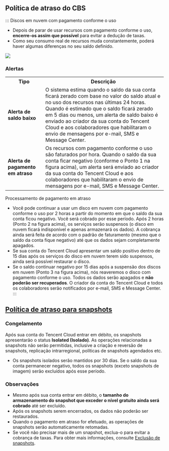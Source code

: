 ## Política de atraso do CBS
<dx-tabs>

::: Discos em nuvem com pagamento conforme o uso

- Depois de parar de usar recursos com pagamento conforme o uso, **encerre-os assim que possível** para evitar a dedução de taxas.
- Como seu consumo real de recursos muda constantemente, poderá haver algumas diferenças no seu saldo definido.

![](https://main.qcloudimg.com/raw/becc841c9f150f7ad781da71278fbed3.png)

### Alertas
<table>
<tr>
<th>Tipo</th><th>Descrição</th>
</tr>
<tr>
<td><b>Alerta de saldo baixo</b></td>
<td>O sistema estima quando o saldo da sua conta ficará zerado com base no valor do saldo atual e no uso dos recursos nas últimas 24 horas. Quando é estimado que o saldo ficará zerado em 5 dias ou menos, um alerta de saldo baixo é enviado ao criador da sua conta do Tencent Cloud e aos colaboradores que habilitaram o envio de mensagens por e-mail, SMS e Message Center.</td>
</tr>
<tr>
<td><b>Alerta de pagamento em atraso</b></td>
<td>Os recursos com pagamento conforme o uso são faturados por hora. Quando o saldo da sua conta ficar negativo (conforme o Ponto 1 na figura acima), um alerta será enviado ao criador da sua conta do Tencent Cloud e aos colaboradores que habilitaram o envio de mensagens por e-mail, SMS e Message Center.</td>
</tr>
</table>

Processamento de pagamento em atraso

- Você pode continuar a usar um disco em nuvem com pagamento conforme o uso por 2 horas a partir do momento em que o saldo da sua conta ficou negativo. Você será cobrado por esse período. Após 2 horas (Ponto 2 na figura acima), os serviços serão suspensos (o disco em nuvem ficará indisponível e apenas armazenará os dados). A cobrança ainda será feita de acordo com o padrão de faturamento (mesmo que o saldo da conta fique negativo) até que os dados sejam completamente apagados.
- Se sua conta do Tencent Cloud apresentar um saldo positivo dentro de 15 dias após os serviços do disco em nuvem terem sido suspensos, ainda será possível restaurar o disco.
- Se o saldo continuar negativo por 15 dias após a suspensão dos discos em nuvem (Ponto 3 na figura acima), nós reaveremos o disco com pagamento conforme o uso. Todos os dados serão apagados e **não poderão ser recuperados**. O criador da conta do Tencent Cloud e todos os colaboradores serão notificados por e-mail, SMS e Message Center.
:::
</dx-tabs>

## [Política de atraso para snapshots](id:SnapshotArrears)
### Congelamento
Após sua conta do Tencent Cloud entrar em débito, os snapshots apresentarão o status **Isolated (Isolado)**. As operações relacionadas a snapshots não serão permitidas, inclusive a criação e reversão de snapshots, replicação intrarregional, políticas de snapshots agendados etc.
- Os snapshots isolados serão mantidos por 30 dias. Se o saldo da sua conta permanecer negativo, todos os snapshots (exceto snapshots de imagem) serão excluídos após esse período.


### Observações
- Mesmo após sua conta entrar em débito, o **tamanho do armazenamento do snapshot que exceder o nível gratuito ainda será cobrado** até ser excluído.
- Após os snapshots serem encerrados, os dados não poderão ser restaurados.
- Quando o pagamento em atraso for efetuado, as operações de snapshots serão automaticamente retomadas.
- Se você não precisar mais de um snapshot, exclua-o para evitar a cobrança de taxas. Para obter mais informações, consulte [Exclusão de snapshots](https://intl.cloud.tencent.com/document/product/362/5758).


